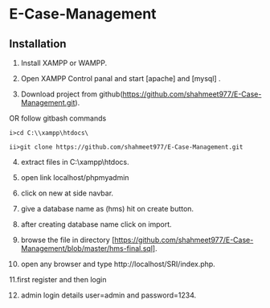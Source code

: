 # E-Case-Management
## Installation

1. Install XAMPP or WAMPP.

2. Open XAMPP Control panal and start [apache] and [mysql] .

3. Download project from github(https://github.com/shahmeet977/E-Case-Management.git).
 
 OR follow gitbash commands

    i>cd C:\\xampp\htdocs\

    ii>git clone https://github.com/shahmeet977/E-Case-Management.git

4. extract files in C:\\xampp\htdocs\.

5. open link localhost/phpmyadmin

6. click on new at side navbar.

7. give a database name as (hms) hit on create button.

8. after creating database name click on import.

9. browse the file in directory [https://github.com/shahmeet977/E-Case-Management/blob/master/hms-final.sql].

10. open any browser and type http://localhost/SRI/index.php.

11.first register and then login

12. admin login details  user=admin and password=1234.
